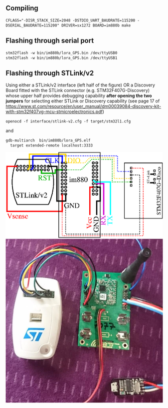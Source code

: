 ## Compiling

```
CFLAGS="-DISR_STACK_SIZE=2048 -DSTDIO_UART_BAUDRATE=115200 -DSERIAL_BAUDRATE=115200" DRIVER=sx1272 BOARD=im880b make
```

## Flashing through serial port

```
stm32flash -w bin/im880b/lora_GPS.bin /dev/ttyUSB0
stm32flash -w bin/im880b/lora_GPS.bin /dev/ttyUSB1
```

## Flashing through STLink/v2

Using either a STLink/v2 interface (left half of the figure) OR a Discovery
Board fitted with the STLink connector (e.g. STM32F407G-Discovery) whose
upper half provides debugging capability **after opening the two jumpers**
for selecting either STLink or Discovery capability (see
page 17 of https://www.st.com/resource/en/user_manual/dm00039084-discovery-kit-with-stm32f407vg-mcu-stmicroelectronics.pdf)

```
openocd -f interface/stlink-v2.cfg -f target/stm32l1.cfg
```
and

```
gdb-multiarch  bin/im880b/lora_GPS.elf
  target extended-remote localhost:3333
```

<img src="pinout.png">

<img src="setup.jpg">

